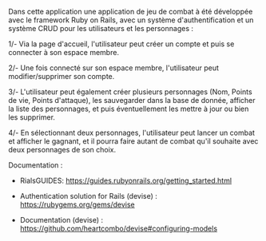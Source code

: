 Dans cette application une application de jeu de combat à été développée avec le framework Ruby on Rails, avec un système d'authentification et un système CRUD pour les utilisateurs et les personnages :

1/- Via la page d'accueil, l'utilisateur peut créer un compte et puis se connecter à son espace membre.

2/- Une fois connecté sur son espace membre, l'utilisateur peut modifier/supprimer son compte.

3/- L'utilisateur peut également créer plusieurs personnages (Nom, Points de vie, Points d'attaque), les sauvegarder dans la base de donnée, afficher la liste des personnages, et puis éventuellement les mettre à jour ou bien les supprimer.

4/- En sélectionnant deux personnages, l'utilisateur peut lancer un combat et afficher le gagnant, et il pourra faire autant de combat qu'il souhaite avec deux personnages de son choix.

Documentation :

- RialsGUIDES: https://guides.rubyonrails.org/getting_started.html 

- Authentication solution for Rails (devise) : https://rubygems.org/gems/devise 

- Documentation (devise) : https://github.com/heartcombo/devise#configuring-models
